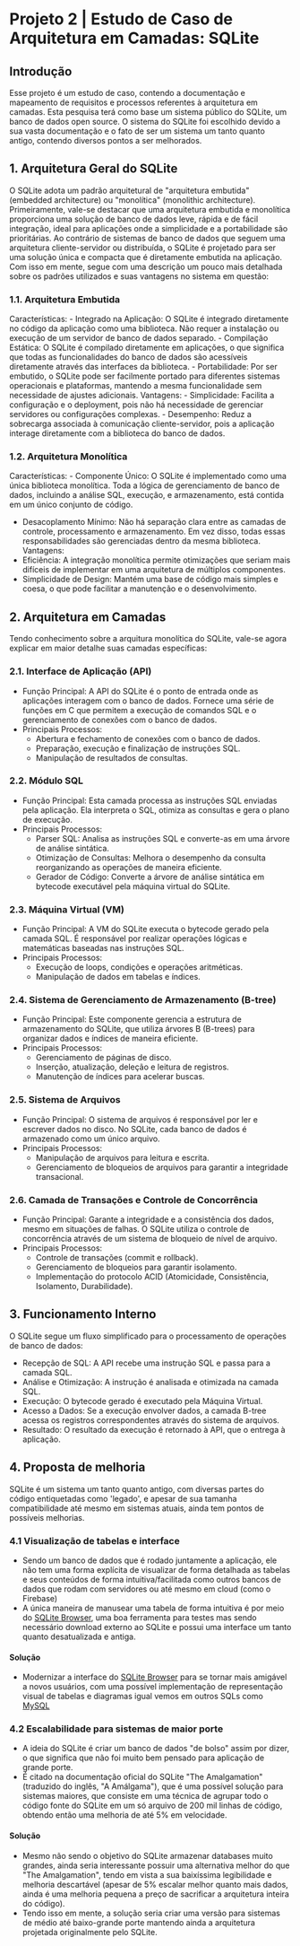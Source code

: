 # Projeto 2 | Estudo de Caso de Arquitetura em Camadas: SQLite
## Introdução
Esse projeto é um estudo de caso, contendo a documentação e mapeamento de requisitos e processos referentes à arquitetura em camadas. Esta pesquisa terá como base um sistema público do SQLite, um banco de dados open source.
O sistema do SQLite foi escolhido devido a sua vasta documentação e o fato de ser um sistema um tanto quanto antigo, contendo diversos pontos a ser melhorados.

## 1. Arquitetura Geral do SQLite
  O SQLite adota um padrão arquitetural de "arquitetura embutida" (embedded architecture) ou "monolítica" (monolithic architecture).
  Primeiramente, vale-se destacar que uma arquitetura embutida e monolítica proporciona uma solução de banco de dados leve, rápida e de fácil integração, ideal para aplicações onde a simplicidade e a portabilidade são prioritárias. Ao contrário de sistemas de banco de dados que seguem uma arquitetura cliente-servidor ou distribuída, o SQLite é projetado para ser uma solução única e compacta que é diretamente embutida na aplicação.
  Com isso em mente, segue com uma descrição um pouco mais detalhada sobre os padrões utilizados e suas vantagens no sistema em questão:
### 1.1. Arquitetura Embutida
  Características:
    - Integrado na Aplicação: O SQLite é integrado diretamente no código da aplicação como uma biblioteca. Não requer a instalação ou execução de um servidor de banco de dados separado.
    - Compilação Estática: O SQLite é compilado diretamente em aplicações, o que significa que todas as funcionalidades do banco de dados são acessíveis diretamente através das interfaces da biblioteca.
    - Portabilidade: Por ser embutido, o SQLite pode ser facilmente portado para diferentes sistemas operacionais e plataformas, mantendo a mesma funcionalidade sem necessidade de ajustes adicionais.
  Vantagens:
    - Simplicidade: Facilita a configuração e o deployment, pois não há necessidade de gerenciar servidores ou configurações complexas.
    - Desempenho: Reduz a sobrecarga associada à comunicação cliente-servidor, pois a aplicação interage diretamente com a biblioteca do banco de dados.
### 1.2. Arquitetura Monolítica
  Características:
    - Componente Único: O SQLite é implementado como uma única biblioteca monolítica. Toda a lógica de gerenciamento de banco de dados, incluindo a análise SQL, execução, e armazenamento, está contida em um único conjunto de código.
  - Desacoplamento Mínimo: Não há separação clara entre as camadas de controle, processamento e armazenamento. Em vez disso, todas essas responsabilidades são gerenciadas dentro da mesma biblioteca.
  Vantagens:
  - Eficiência: A integração monolítica permite otimizações que seriam mais difíceis de implementar em uma arquitetura de múltiplos componentes.
  - Simplicidade de Design: Mantém uma base de código mais simples e coesa, o que pode facilitar a manutenção e o desenvolvimento.

## 2. Arquitetura em Camadas
  Tendo conhecimento sobre a arquitura monolítica do SQLite, vale-se agora explicar em maior detalhe suas camadas específicas:
### 2.1. Interface de Aplicação (API)
- Função Principal: A API do SQLite é o ponto de entrada onde as aplicações interagem com o banco de dados. Fornece uma série de funções em C que permitem a execução de comandos SQL e o gerenciamento de conexões com o banco de dados.
- Principais Processos:
  - Abertura e fechamento de conexões com o banco de dados.
  - Preparação, execução e finalização de instruções SQL.
  - Manipulação de resultados de consultas.
### 2.2. Módulo SQL
- Função Principal: Esta camada processa as instruções SQL enviadas pela aplicação. Ela interpreta o SQL, otimiza as consultas e gera o plano de execução.
- Principais Processos:
  - Parser SQL: Analisa as instruções SQL e converte-as em uma árvore de análise sintática.
  - Otimização de Consultas: Melhora o desempenho da consulta reorganizando as operações de maneira eficiente.
  - Gerador de Código: Converte a árvore de análise sintática em bytecode executável pela máquina virtual do SQLite.
### 2.3. Máquina Virtual (VM)
- Função Principal: A VM do SQLite executa o bytecode gerado pela camada SQL. É responsável por realizar operações lógicas e matemáticas baseadas nas instruções SQL.
- Principais Processos:
  - Execução de loops, condições e operações aritméticas.
  - Manipulação de dados em tabelas e índices.
### 2.4. Sistema de Gerenciamento de Armazenamento (B-tree)
- Função Principal: Este componente gerencia a estrutura de armazenamento do SQLite, que utiliza árvores B (B-trees) para organizar dados e índices de maneira eficiente.
- Principais Processos:
  - Gerenciamento de páginas de disco.
  - Inserção, atualização, deleção e leitura de registros.
  - Manutenção de índices para acelerar buscas.
### 2.5. Sistema de Arquivos
- Função Principal: O sistema de arquivos é responsável por ler e escrever dados no disco. No SQLite, cada banco de dados é armazenado como um único arquivo.
- Principais Processos:
  - Manipulação de arquivos para leitura e escrita.
  - Gerenciamento de bloqueios de arquivos para garantir a integridade transacional.
### 2.6. Camada de Transações e Controle de Concorrência
- Função Principal: Garante a integridade e a consistência dos dados, mesmo em situações de falhas. O SQLite utiliza o controle de concorrência através de um sistema de bloqueio de nível de arquivo.
- Principais Processos:
  - Controle de transações (commit e rollback).
  - Gerenciamento de bloqueios para garantir isolamento.
  - Implementação do protocolo ACID (Atomicidade, Consistência, Isolamento, Durabilidade).

## 3. Funcionamento Interno
O SQLite segue um fluxo simplificado para o processamento de operações de banco de dados:

- Recepção de SQL: A API recebe uma instrução SQL e passa para a camada SQL.
- Análise e Otimização: A instrução é analisada e otimizada na camada SQL.
- Execução: O bytecode gerado é executado pela Máquina Virtual.
- Acesso a Dados: Se a execução envolver dados, a camada B-tree acessa os registros correspondentes através do sistema de arquivos.
- Resultado: O resultado da execução é retornado à API, que o entrega à aplicação.

## 4. Proposta de melhoria
  SQLite é um sistema um tanto quanto antigo, com diversas partes do código entiquetadas como 'legado', e apesar de sua tamanha compatibilidade até mesmo em sistemas atuais, ainda tem pontos de possíveis melhorias.

### 4.1 Visualização de tabelas e interface
- Sendo um banco de dados que é rodado juntamente a aplicação, ele não tem uma forma explícita de visualizar de forma detalhada as tabelas e seus conteúdos de forma intuitiva/facilitada como outros bancos de dados que rodam com servidores ou até mesmo em cloud (como o Firebase)
- A única maneira de manusear uma tabela de forma intuitiva é por meio do [SQLite Browser](https://sqlitebrowser.org/), uma boa ferramenta para testes mas sendo necessário download externo ao SQLite e possui uma interface um tanto quanto desatualizada e antiga.
#### Solução
- Modernizar a interface do [SQLite Browser](https://sqlitebrowser.org/) para se tornar mais amigável a novos usuários, com uma possível implementação de representação visual de tabelas e diagramas igual vemos em outros SQLs como [MySQL](https://www.mysql.com)

### 4.2 Escalabilidade para sistemas de maior porte
- A ideia do SQLite é criar um banco de dados "de bolso" assim por dizer, o que significa que não foi muito bem pensado para aplicação de grande porte.
- É citado na documentação oficial do SQLite "The Amalgamation" (traduzido do inglês, "A Amálgama"), que é uma possível solução para sistemas maiores, que consiste em uma técnica de agrupar todo o código fonte do SQLite em um só arquivo de 200 mil linhas de código, obtendo então uma melhoria de até 5% em velocidade.
#### Solução
- Mesmo não sendo o objetivo do SQLite armazenar databases muito grandes, ainda seria interessante possuir uma alternativa melhor do que "The Amalgamation", tendo em vista a sua baixíssima legibilidade e melhoria descartável (apesar de 5% escalar melhor quanto mais dados, ainda é uma melhoria pequena a preço de sacrificar a arquitetura inteira do código).
- Tendo isso em mente, a solução seria criar uma versão para sistemas de médio até baixo-grande porte mantendo ainda a arquitetura projetada originalmente pelo SQLite.
